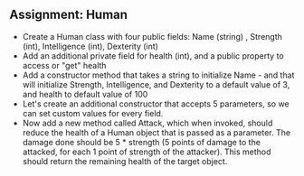 ## Assignment: Human
* Create a Human class with four public fields: Name (string) , Strength (int), Intelligence (int), Dexterity (int)
* Add an additional private field for health (int), and a public property to access or "get" health
* Add a constructor method that takes a string to initialize Name - and that will initialize Strength, Intelligence, and Dexterity to a default value of 3, and health to default value of 100
* Let's create an additional constructor that accepts 5 parameters, so we can set custom values for every field.
* Now add a new method called Attack, which when invoked, should reduce the health of a Human object that is passed as a parameter. The damage done should be 5 * strength (5 points of damage to the attacked, for each 1 point of strength of the attacker). This method should return the remaining health of the target object.